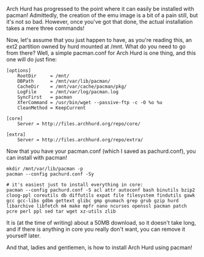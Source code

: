 Arch Hurd has progressed to the point where it can easily be installed with pacman! Admittedly, the creation of the emu image is a bit of a pain still, but it's not so bad. However, once you've got that done, the actual installation takes a mere three commands!

Now, let's assume that you just happen to have, as you're reading this, an ext2 partition owned by hurd mounted at /mnt. What do you need to go from there? Well, a simple pacman.conf for Arch Hurd is one thing, and this one will do just fine:

    [options]
        RootDir     = /mnt/
        DBPath      = /mnt/var/lib/pacman/
        CacheDir    = /mnt/var/cache/pacman/pkg/
        LogFile     = /mnt/var/log/pacman.log
        SyncFirst   = pacman
        XferCommand = /usr/bin/wget --passive-ftp -c -O %o %u
        CleanMethod = KeepCurrent
    
    [core]    
        Server = http://files.archhurd.org/repo/core/
    
    [extra]
        Server = http://files.archhurd.org/repo/extra/

Now that you have your pacman.conf (which I saved as pachurd.conf), you can install with pacman!

    mkdir /mnt/var/lib/pacman -p
    pacman --config pachurd.conf -Sy
    
    # it's easiest just to install everything in core:
    pacman --config pachurd.conf -S acl attr autoconf bash binutils bzip2 cloog-ppl coreutils db diffutils expat file filesystem findutils gawk gcc gcc-libs gdbm gettext glibc gmp gnumach grep grub gzip hurd libarchive libfetch m4 make mpfr nano ncurses openssl pacman patch pcre perl ppl sed tar wget xz-utils zlib

It is (at the time of writing) about a 50MB download, so it doesn't take long, and if there is anything in core you really don't want, you can remove it yourself later.

And that, ladies and gentlemen, is how to install Arch Hurd using pacman!
